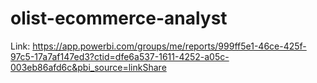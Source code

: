 # olist-ecommerce-analyst
Link: https://app.powerbi.com/groups/me/reports/999ff5e1-46ce-425f-97c5-17a7af147ed3?ctid=dfe6a537-1611-4252-a05c-003eb86afd6c&pbi_source=linkShare
